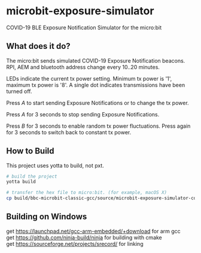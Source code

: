 # microbit-exposure-simulator
COVID-19 BLE Exposure Notification Simulator for the micro:bit

## What does it do?
The micro:bit sends simulated COVID-19 Exposure Notification beacons. RPI, AEM and bluetooth address change every 10..20 minutes.

LEDs indicate the current tx power setting. Minimum tx power is '1', maximum tx power is '8'. A single dot indicates transmissions have been turned off.

Press *A* to start sending Exposure Notifications or to change the tx power.

Press *A* for 3 seconds to stop sending Exposure Notifications.

Press *B* for 3 seconds to enable random tx power fluctuations. Press again for 3 seconds to switch back to constant tx power.

## How to Build
This project uses yotta to build, not pxt.

```bash
# build the project
yotta build

# transfer the hex file to micro:bit. (for example, macOS X)
cp build/bbc-microbit-classic-gcc/source/microbit-exposure-simulator-combined.hex /Volumes/MICROBIT/
```

## Building on Windows
get https://launchpad.net/gcc-arm-embedded/+download for arm gcc  
get https://github.com/ninja-build/ninja for building with cmake  
get https://sourceforge.net/projects/srecord/ for linking   
